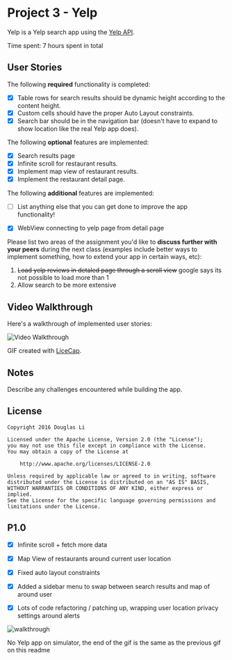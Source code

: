 # Project 3 - Yelp

Yelp is a Yelp search app using the [Yelp API](http://www.yelp.com/developers/documentation/v2/search_api).

Time spent: 7 hours spent in total

## User Stories

The following **required** functionality is completed:

- [x] Table rows for search results should be dynamic height according to the content height.
- [x] Custom cells should have the proper Auto Layout constraints.
- [x] Search bar should be in the navigation bar (doesn't have to expand to show location like the real Yelp app does).

The following **optional** features are implemented:

- [x] Search results page
- [x] Infinite scroll for restaurant results.
- [x] Implement map view of restaurant results.
- [x] Implement the restaurant detail page.

The following **additional** features are implemented:

- [ ] List anything else that you can get done to improve the app functionality!
- [x] WebView connecting to yelp page from detail page


Please list two areas of the assignment you'd like to **discuss further with your peers** during the next class (examples include better ways to implement something, how to extend your app in certain ways, etc):

1. ~~Load yelp reviews in detaled page through a scroll view~~ google says its not possible to load more than 1 
2. Allow search to be more extensive

## Video Walkthrough 

Here's a walkthrough of implemented user stories:

<img src='http://i.imgur.com/MbDmupW.gif' title='Video Walkthrough' width='' alt='Video Walkthrough' />

GIF created with [LiceCap](http://www.cockos.com/licecap/).

## Notes

Describe any challenges encountered while building the app.

## License

    Copyright 2016 Douglas Li

    Licensed under the Apache License, Version 2.0 (the "License");
    you may not use this file except in compliance with the License.
    You may obtain a copy of the License at

        http://www.apache.org/licenses/LICENSE-2.0

    Unless required by applicable law or agreed to in writing, software
    distributed under the License is distributed on an "AS IS" BASIS,
    WITHOUT WARRANTIES OR CONDITIONS OF ANY KIND, either express or implied.
    See the License for the specific language governing permissions and
    limitations under the License.

## P1.0

- [x] Infinite scroll + fetch more data
- [x] Map View of restaurants around current user location
- [x] Fixed auto layout constraints
- [x] Added a sidebar menu to swap between search results and map of around user
- [x] Lots of code refactoring / patching up, wrapping user location privacy settings around alerts


![walkthrough](YelpP1.0.gif)

No Yelp app on simulator, the end of the gif is the same as the previous gif on this readme
